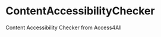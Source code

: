 ContentAccessibilityChecker
===========================

Content Accessibility Checker from Access4All
